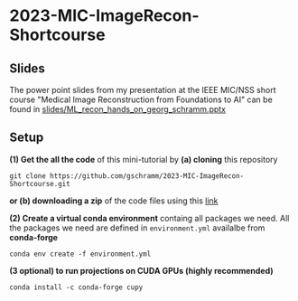 # 2023-MIC-ImageRecon-Shortcourse

## Slides 

The power point slides from my presentation at the IEEE MIC/NSS short course "Medical Image Reconstruction from Foundations to AI"
can be found in [slides/ML_recon_hands_on_georg_schramm.pptx](slides/ML_recon_hands_on_georg_schramm.pptx)

## Setup

**(1) Get the all the code** of this mini-tutorial by **(a) cloning** this repository
```
git clone https://github.com/gschramm/2023-MIC-ImageRecon-Shortcourse.git
```
**or (b) downloading a zip** of the code files using this [link](https://github.com/gschramm/2023-MIC-ImageRecon-Shortcourse/archive/refs/heads/main.zip)

**(2) Create a virtual conda environment** containg all packages we need.
All the packages we need are defined in `environment.yml` availalbe from **conda-forge**
```
conda env create -f environment.yml
```

**(3 optional) to run projections on CUDA GPUs (highly recommended)**
```
conda install -c conda-forge cupy
```


